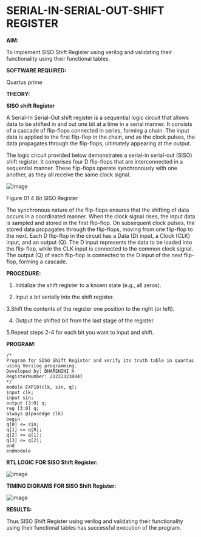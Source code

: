 # SERIAL-IN-SERIAL-OUT-SHIFT REGISTER

**AIM:**

To implement SISO Shift Register using verilog and validating their functionality using their functional tables.

**SOFTWARE REQUIRED:**

Quartus prime

**THEORY:**

**SISO shift Register**

A Serial-In Serial-Out shift register is a sequential logic circuit that allows data to be shifted in and out one bit at a time in a serial manner. It consists of a cascade of flip-flops connected in series, forming a chain. The input data is applied to the first flip-flop in the chain, and as the clock pulses, the data propagates through the flip-flops, ultimately appearing at the output.

The logic circuit provided below demonstrates a serial-in serial-out (SISO) shift register. It comprises four D flip-flops that are interconnected in a sequential manner. These flip-flops operate synchronously with one another, as they all receive the same clock signal.

![image](https://github.com/naavaneetha/SERIAL-IN-SERIAL-OUT-SHIFTREGISTER/assets/154305477/e81c4072-37f9-46c6-8145-566764b74c3a)

Figure 01 4 Bit SISO Register

The synchronous nature of the flip-flops ensures that the shifting of data occurs in a coordinated manner. When the clock signal rises, the input data is sampled and stored in the first flip-flop. On subsequent clock pulses, the stored data propagates through the flip-flops, moving from one flip-flop to the next.
Each D flip-flop in the circuit has a Data (D) input, a Clock (CLK) input, and an output (Q). The D input represents the data to be loaded into the flip-flop, while the CLK input is connected to the common clock signal. The output (Q) of each flip-flop is connected to the D input of the next flip-flop, forming a cascade.

**PROCEDURE:**

1. Initialize the shift register to a known state (e.g., all zeros). 

2. Input a bit serially into the shift register.
  
3.Shift the contents of the register one position to the right (or left). 

4. Output the shifted bit from the last stage of the register.
  
5.Repeat steps 2-4 for each bit you want to input and shift.

**PROGRAM:**

~~~
/* 
Program for SISO Shift Register and verify its truth table in quartus using Verilog programming.
Developed by: DHARSHINI K 
RegisterNumber: 212223230047
*/
module EXP10(clk, sin, q);
input clk;
input sin;
output [3:0] q;
reg [3:0] q;
always @(posedge clk)
begin
q[0] <= sin;
q[1] <= q[0];
q[2] <= q[1];
q[3] <= q[2];
end
endmodule
~~~

**RTL LOGIC FOR SISO Shift Register:**

![image](https://github.com/K-Dharshini/SERIAL-IN-SERIAL-OUT-SHIFTREGISTER/assets/139334830/e7d01c5b-6ebe-42b4-b1ba-f0356581b6b0)

**TIMING DIGRAMS FOR SISO Shift Register:**

![image](https://github.com/K-Dharshini/SERIAL-IN-SERIAL-OUT-SHIFTREGISTER/assets/139334830/4e62c9ce-a4d0-4737-8696-cb38a812bef0)

**RESULTS:**

Thus SISO Shift Register using verilog and validating their functionality using their functional tables has successful execution of the program.
